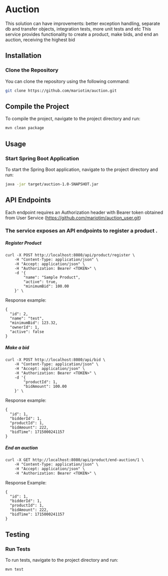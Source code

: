# Auction

This solution can have improvements: better exception handling, separate db and transfer objects, integration tests, more unit tests and etc
This service provides functionality to create a product, make bids, and end an auction, receiving the highest bid



## Installation

### Clone the Repository

You can clone the repository using the following command:

```bash
git clone https://github.com/mariotim/auction.git
```

## Compile the Project

To compile the project, navigate to the project directory and run:

```bash
mvn clean package
```

## Usage

### Start Spring Boot Application

To start the Spring Boot application, navigate to the project directory and run:

```bash
java -jar target/auction-1.0-SNAPSHOT.jar
```

## API Endpoints
Each endpoint requires an Authorization header with Bearer token obtained from User Service (https://github.com/mariotim/auction_user.git)

### The service exposes an API endpoints to register a product .

##### Register Product

```
curl -X POST http://localhost:8080/api/product/register \
    -H "Content-Type: application/json" \
    -H "Accept: application/json" \
    -H "Authorization: Bearer <TOKEN>" \
    -d '{
        "name": "Sample Product",
        "active": true,
        "minimumBid": 100.00
    }' \

```

Response example:
```
{
  "id": 2,
  "name": "test",
  "minimumBid": 123.32,
  "ownerId": 1,
  "active": false
}
```

##### Make a bid

```
curl -X POST http://localhost:8080/api/bid \
    -H "Content-Type: application/json" \
    -H "Accept: application/json" \
    -H "Authorization: Bearer <TOKEN>" \
    -d '{
        "productId": 1,
        "bidAmount": 100.00
    }' \

```
Response example:
```
{
  "id": 1,
  "bidderId": 1,
  "productId": 1,
  "bidAmount": 222,
  "bidTime": 1715000241157
}
```

##### End an auction 

```
curl -X GET http://localhost:8080/api/product/end-auction/1 \
    -H "Content-Type: application/json" \
    -H "Accept: application/json" \
    -H "Authorization: Bearer <TOKEN>" \

```
Response Example:
```
{
  "id": 1,
  "bidderId": 1,
  "productId": 1,
  "bidAmount": 222,
  "bidTime": 1715000241157
}
```

## Testing

### Run Tests

To run tests, navigate to the project directory and run:

```bash
mvn test
```